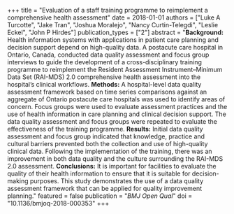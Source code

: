 +++
title = "Evaluation of a staff training programme to reimplement a comprehensive health assessment"
date = 2018-01-01
authors = ["Luke A Turcotte", "Jake Tran", "Joshua Moralejo", "Nancy Curtin-Telegdi", "Leslie Eckel", "John P Hirdes"]
publication_types = ["2"]
abstract = "**Background:** Health information systems with applications in patient care planning and decision support depend on high-quality data. A postacute care hospital in Ontario, Canada, conducted data quality assessment and focus group interviews to guide the development of a cross-disciplinary training programme to reimplement the Resident Assessment Instrument–Minimum Data Set (RAI-MDS) 2.0 comprehensive health assessment into the hospital’s clinical workflows. **Methods:** A hospital-level data quality assessment framework based on time series comparisons against an aggregate of Ontario postacute care hospitals was used to identify areas of concern. Focus groups were used to evaluate assessment practices and the use of health information in care planning and clinical decision support. The data quality assessment and focus groups were repeated to evaluate the effectiveness of the training programme. **Results:** Initial data quality assessment and focus group indicated that knowledge, practice and cultural barriers prevented both the collection and use of high-quality clinical data. Following the implementation of the training, there was an improvement in both data quality and the culture surrounding the RAI-MDS 2.0 assessment. **Conclusions:** It is important for facilities to evaluate the quality of their health information to ensure that it is suitable for decision-making purposes. This study demonstrates the use of a data quality assessment framework that can be applied for quality improvement planning."
featured = false
publication = "*BMJ Open Qual*"
doi = "10.1136/bmjoq-2018-000353"
+++

